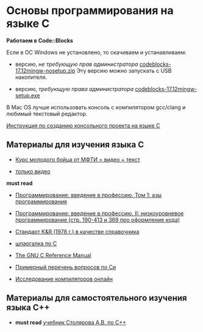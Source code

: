 # Основы программирования на языке С

**Работаем в Code::Blocks**

Если в ОС Windows не установлено, то скачиваем и устанавливаем:

- версию, *не требующую прав администратора*  [codeblocks-17.12mingw-nosetup.zip](http://sourceforge.net/projects/codeblocks/files/Binaries/17.12/Windows/codeblocks-17.12mingw-nosetup.zip) Эту версию можно запускать с USB накопителя.

- версию, *требующую права администратора* [codeblocks-17.12mingw-setup.exe](http://sourceforge.net/projects/codeblocks/files/Binaries/17.12/Windows/codeblocks-17.12mingw-setup.exe)

В Mac OS лучше использовать консоль с компилятором gcc/clang и любимый текстовый редактор.

[Инструкция по созданию консольного проекта на языке С](http://dfedorov.spb.ru/codeblock.pdf)

## Материалы для изучения языка C
- [Курс молодого бойца от МФТИ = видео + текст](http://cs.mipt.ru/c_intro)

- [только видео](https://www.youtube.com/playlist?list=PLRDzFCPr95fLjzcv6nNdjMu_9RcZgIM9U)

**must read**

- [Программирование: введение в профессию. Том 1: азы программирования](http://www.stolyarov.info/books/pdf/progintro_vol1.pdf)

- [Программирование: введение в профессию. II: низкоуровневое программирование (стр. 190-413 и 369 про оформление кода)](http://www.stolyarov.info/books/pdf/progintro_vol2.pdf)

- [Стандарт K&R (1978 г.) в качестве справочника](http://givi.olnd.ru/kr/)

- [шпаргалка по С](http://dfedorov.spb.ru/c/CRefCard.v2.2.pdf)

- [The GNU C Reference Manual](https://www.gnu.org/software/gnu-c-manual/gnu-c-manual.html)

- [Примерный перечень вопросов по Си](https://github.com/dm-fedorov/c_basic/blob/master/%D0%B2%D0%BE%D0%BF%D1%80%D0%BE%D1%81%D1%8B%20%D0%BF%D0%BE%20%D0%A1.md)

- [Исследование компиляторов онлайн](https://godbolt.org)

## Материалы для самостоятельного изучения языка C++

- **must read** [учебник Столярова А.В. по С++](http://www.stolyarov.info/books/pdf/cppintro5.pdf)
